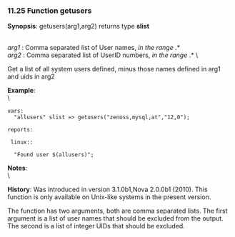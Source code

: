 ### 11.25 Function getusers

**Synopsis**: getusers(arg1,arg2) returns type **slist**

\
 *arg1* : Comma separated list of User names, *in the range* .\* \
 *arg2* : Comma separated list of UserID numbers, *in the range* .\* \

Get a list of all system users defined, minus those names defined in
arg1 and uids in arg2

**Example**:\
 \

    vars:
      "allusers" slist => getusers("zenoss,mysql,at","12,0");

    reports:

     linux::

      "Found user $(allusers)";

**Notes**:\
 \

**History**: Was introduced in version 3.1.0b1,Nova 2.0.0b1 (2010). This
function is only available on Unix-like systems in the present version.

The function has two arguments, both are comma separated lists. The
first argument is a list of user names that should be excluded from the
output. The second is a list of integer UIDs that should be excluded.
